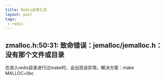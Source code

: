 ```yaml
---
title: Redis异常汇总
layout: post
tags: 
 - redis
---
```


## zmalloc.h:50:31: 致命错误：jemalloc/jemalloc.h：没有那个文件或目录

在进入redis目录进行过make时，会出现该异常。解决方案：make MALLOC=libc

